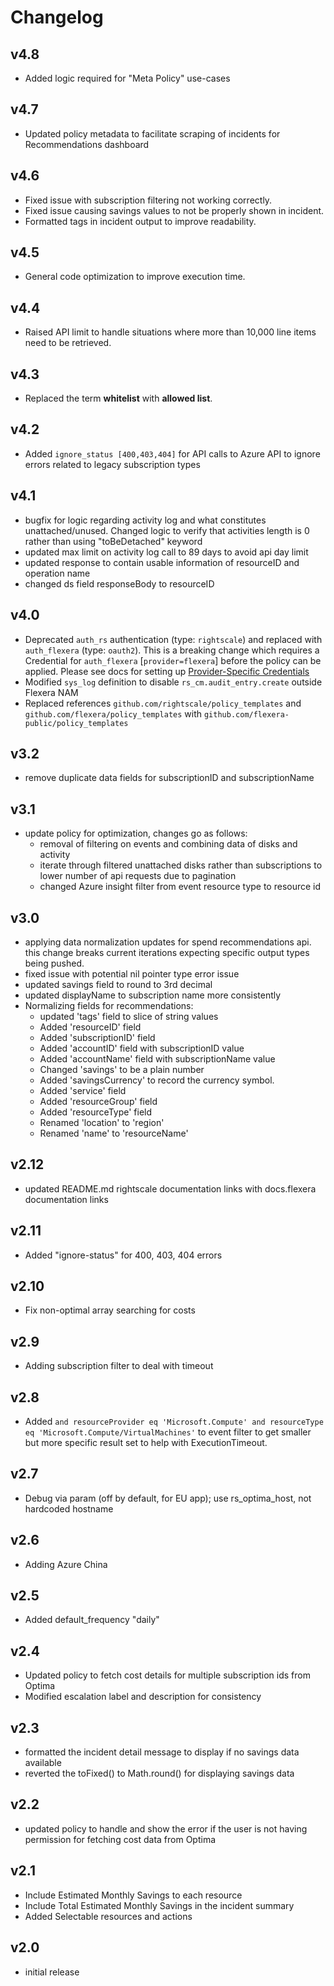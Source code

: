 # Changelog

## v4.8

- Added logic required for "Meta Policy" use-cases

## v4.7

- Updated policy metadata to facilitate scraping of incidents for Recommendations dashboard

## v4.6

- Fixed issue with subscription filtering not working correctly.
- Fixed issue causing savings values to not be properly shown in incident.
- Formatted tags in incident output to improve readability.

## v4.5

- General code optimization to improve execution time.

## v4.4

- Raised API limit to handle situations where more than 10,000 line items need to be retrieved.

## v4.3

- Replaced the term **whitelist** with **allowed list**.

## v4.2

- Added `ignore_status [400,403,404]` for API calls to Azure API to ignore errors related to legacy subscription types

## v4.1

- bugfix for logic regarding activity log and what constitutes unattached/unused. Changed logic to verify that activities length is 0 rather than using "toBeDetached" keyword
- updated max limit on activity log call to 89 days to avoid api day limit
- updated response to contain usable information of resourceID and operation name
- changed ds field responseBody to resourceID

## v4.0

- Deprecated `auth_rs` authentication (type: `rightscale`) and replaced with `auth_flexera` (type: `oauth2`). This is a breaking change which requires a Credential for `auth_flexera` [`provider=flexera`] before the policy can be applied. Please see docs for setting up [Provider-Specific Credentials](https://docs.flexera.com/flexera/EN/Automation/ProviderCredentials.htm)
- Modified `sys_log` definition to disable `rs_cm.audit_entry.create` outside Flexera NAM
- Replaced references `github.com/rightscale/policy_templates` and `github.com/flexera/policy_templates` with `github.com/flexera-public/policy_templates`

## v3.2

- remove duplicate data fields for subscriptionID and subscriptionName

## v3.1

- update policy for optimization, changes go as follows:
  - removal of filtering on events and combining data of disks and activity
  - iterate through filtered unattached disks rather than subscriptions to lower number of api requests due to pagination
  - changed Azure insight filter from event resource type to resource id

## v3.0

- applying data normalization updates for spend recommendations api. this change breaks current iterations expecting specific output types being pushed.
- fixed issue with potential nil pointer type error issue
- updated savings field to round to 3rd decimal
- updated displayName to subscription name more consistently
- Normalizing fields for recommendations:
  - updated 'tags' field to slice of string values
  - Added 'resourceID' field
  - Added 'subscriptionID' field
  - Added 'accountID' field with subscriptionID value
  - Added 'accountName' field with subscriptionName value
  - Changed 'savings' to be a plain number
  - Added 'savingsCurrency' to record the currency symbol.
  - Added 'service' field
  - Added 'resourceGroup' field
  - Added 'resourceType' field
  - Renamed 'location' to 'region'
  - Renamed 'name' to 'resourceName'

## v2.12

- updated README.md rightscale documentation links with docs.flexera documentation links

## v2.11

- Added "ignore-status" for 400, 403, 404 errors

## v2.10

- Fix non-optimal array searching for costs

## v2.9

- Adding subscription filter to deal with timeout

## v2.8

- Added `and resourceProvider eq 'Microsoft.Compute' and resourceType eq 'Microsoft.Compute/VirtualMachines'` to event filter
  to get smaller but more specific result set to help with ExecutionTimeout.

## v2.7

- Debug via param (off by default, for EU app); use rs_optima_host, not hardcoded hostname

## v2.6

- Adding Azure China

## v2.5

- Added default_frequency "daily"

## v2.4

- Updated policy to fetch cost details for multiple subscription ids from Optima
- Modified escalation label and description for consistency

## v2.3

- formatted the incident detail message to display if no savings data available
- reverted the toFixed() to Math.round() for displaying savings data

## v2.2

- updated policy to handle and show the error if the user is not having permission for fetching cost data from Optima

## v2.1

- Include Estimated Monthly Savings to each resource
- Include Total Estimated Monthly Savings in the incident summary
- Added Selectable resources and actions

## v2.0

- initial release
